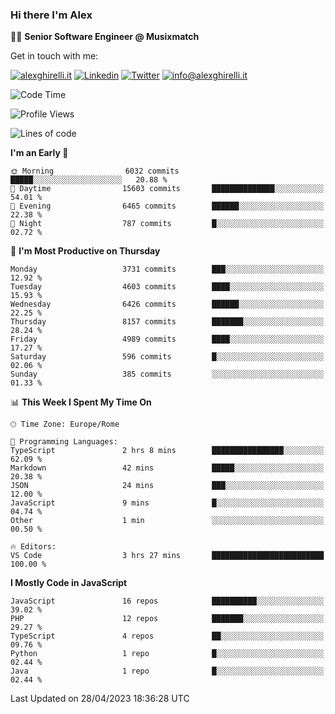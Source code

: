 ### Hi there I'm Alex

👨‍💻 __Senior Software Engineer @ Musixmatch__

Get in touch with me:

[![alexghirelli.it](https://img.shields.io/static/v1?label=alexghirelli.it&message=%20&color=red&logo=&style=flat-square&logoColor=white)](https://www.alexghirelli.it/)
[![Linkedin](https://img.shields.io/static/v1?label=Linkedin&message=%20&color=blue&logo=Linkedin&style=flat-square&logoColor=white)](https://linkedin.com/in/alexghirelli)
[![Twitter](https://img.shields.io/static/v1?label=Twitter&message=%20&color=blue&logo=Twitter&style=flat-square&logoColor=white)](https://twitter.com/alexGhirelli)
[![info@alexghirelli.it](https://img.shields.io/static/v1?label=info@alexghirelli.it&message=%20&color=red&logo=gmail&style=flat-square&logoColor=white)](mailto:info@alexghirelli.it)

<!--START_SECTION:waka-->
![Code Time](http://img.shields.io/badge/Code%20Time-7%2C444%20hrs%2020%20mins-blue)

![Profile Views](http://img.shields.io/badge/Profile%20Views-0-blue)

![Lines of code](https://img.shields.io/badge/From%20Hello%20World%20I%27ve%20Written-39.0%20million%20lines%20of%20code-blue)

**I'm an Early 🐤** 

```text
🌞 Morning                6032 commits        █████░░░░░░░░░░░░░░░░░░░░   20.88 % 
🌆 Daytime                15603 commits       ██████████████░░░░░░░░░░░   54.01 % 
🌃 Evening                6465 commits        ██████░░░░░░░░░░░░░░░░░░░   22.38 % 
🌙 Night                  787 commits         █░░░░░░░░░░░░░░░░░░░░░░░░   02.72 % 
```
📅 **I'm Most Productive on Thursday** 

```text
Monday                   3731 commits        ███░░░░░░░░░░░░░░░░░░░░░░   12.92 % 
Tuesday                  4603 commits        ████░░░░░░░░░░░░░░░░░░░░░   15.93 % 
Wednesday                6426 commits        ██████░░░░░░░░░░░░░░░░░░░   22.25 % 
Thursday                 8157 commits        ███████░░░░░░░░░░░░░░░░░░   28.24 % 
Friday                   4989 commits        ████░░░░░░░░░░░░░░░░░░░░░   17.27 % 
Saturday                 596 commits         █░░░░░░░░░░░░░░░░░░░░░░░░   02.06 % 
Sunday                   385 commits         ░░░░░░░░░░░░░░░░░░░░░░░░░   01.33 % 
```


📊 **This Week I Spent My Time On** 

```text
🕑︎ Time Zone: Europe/Rome

💬 Programming Languages: 
TypeScript               2 hrs 8 mins        ████████████████░░░░░░░░░   62.09 % 
Markdown                 42 mins             █████░░░░░░░░░░░░░░░░░░░░   20.38 % 
JSON                     24 mins             ███░░░░░░░░░░░░░░░░░░░░░░   12.00 % 
JavaScript               9 mins              █░░░░░░░░░░░░░░░░░░░░░░░░   04.74 % 
Other                    1 min               ░░░░░░░░░░░░░░░░░░░░░░░░░   00.50 % 

🔥 Editors: 
VS Code                  3 hrs 27 mins       █████████████████████████   100.00 % 
```

**I Mostly Code in JavaScript** 

```text
JavaScript               16 repos            ██████████░░░░░░░░░░░░░░░   39.02 % 
PHP                      12 repos            ███████░░░░░░░░░░░░░░░░░░   29.27 % 
TypeScript               4 repos             ██░░░░░░░░░░░░░░░░░░░░░░░   09.76 % 
Python                   1 repo              █░░░░░░░░░░░░░░░░░░░░░░░░   02.44 % 
Java                     1 repo              █░░░░░░░░░░░░░░░░░░░░░░░░   02.44 % 
```




 Last Updated on 28/04/2023 18:36:28 UTC
<!--END_SECTION:waka-->
